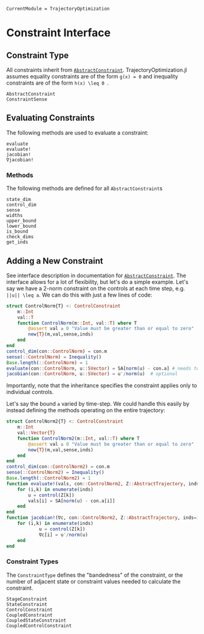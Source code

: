 ```@meta
CurrentModule = TrajectoryOptimization
```

# Constraint Interface

## Constraint Type
All constraints inherit from [`AbstractConstraint`](@ref).
TrajectoryOptimization.jl assumes equality constraints are of the form ``g(x) = 0`` and inequality
constraints are of the form ``h(x) \leq 0 ``.

```@docs
AbstractConstraint
ConstraintSense
```

## Evaluating Constraints
The following methods are used to evaluate a constraint:
```@docs
evaluate
evaluate!
jacobian!
∇jacobian!
```

### Methods
The following methods are defined for all `AbstractConstraint`s
```@docs
state_dim
control_dim
sense
widths
upper_bound
lower_bound
is_bound
check_dims
get_inds
```

## Adding a New Constraint
See interface description in documentation for [`AbstractConstraint`](@ref). The
interface allows for a lot of flexibility, but let's do a simple example. Let's say
we have a 2-norm constraint on the controls at each time step, e.g. ``||u|| \leq a``.
We can do this with just a few lines of code:

```julia
struct ControlNorm{T} <: ControlConstraint
	m::Int
	val::T
	function ControlNorm(m::Int, val::T) where T
		@assert val ≥ 0 "Value must be greater than or equal to zero"
		new{T}(m,val,sense,inds)
	end
end
control_dim(con::ControlNorm) = con.m
sense(::ControlNorm) = Inequality()
Base.length(::ControlNorm) = 1
evaluate(con::ControlNorm, u::SVector) = SA[norm(u) - con.a] # needs to be a vector output
jacobian(con::ControlNorm, u::SVector) = u'/norm(u)  # optional
```
Importantly, note that the inheritance specifies the constraint applies only to
individual controls.

Let's say the bound ``a`` varied by time-step. We could handle this easily by instead defining the methods operating on the entire trajectory:

```julia
struct ControlNorm2{T} <: ControlConstraint
	m::Int
	val::Vector{T}
	function ControlNorm2(m::Int, val::T) where T
		@assert val ≥ 0 "Value must be greater than or equal to zero"
		new{T}(m,val,sense,inds)
	end
end
control_dim(con::ControlNorm2) = con.m
sense(::ControlNorm2) = Inequality()
Base.length(::ControlNorm2) = 1
function evaluate!(vals, con::ControlNorm2, Z::AbstractTrajectory, inds=1:length(Z))
	for (i,k) in enumerate(inds)
		u = control(Z[k])
		vals[i] = SA[norm(u) - con.a[i]]
	end
end
function jacobian!(∇c, con::ControlNorm2, Z::AbstractTrajectory, inds=1:length(Z))
	for (i,k) in enumerate(inds)
			u = control(Z[k])
			∇c[i] = u'/norm(u)
	end
end
```

### Constraint Types
The `ConstraintType` defines the "bandedness" of the constraint, or the number of adjacent
state or constraint values needed to calculate the constraint.
```@docs
StageConstraint
StateConstraint
ControlConstraint
CoupledConstraint
CoupledStateConstraint
CoupledControlConstraint
```
